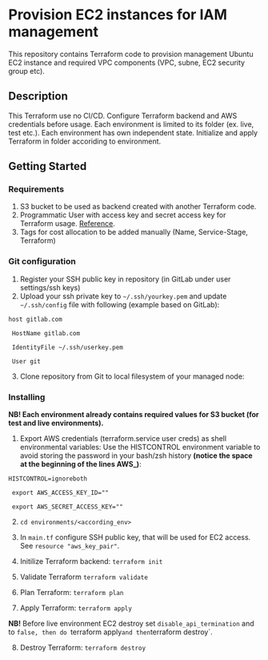# Provision EC2 instances for IAM management

This repository contains Terraform code to provision management Ubuntu EC2 instance and required VPC components (VPC, subne, EC2 security group etc).

## Description
This Terraform use no CI/CD. Configure Terraform backend and AWS credentials before usage. Each environment is limited to its folder (ex. live, test etc.). Each environment has own independent state. Initialize and apply Terraform in folder accoriding to environment.

## Getting Started
### Requirements
1. S3 bucket to be used as backend created with another Terraform code.
2. Programmatic User with access key and secret access key for Terraform usage. [Reference](https://medium.com/slalom-technology/creating-your-first-terraform-infrastructure-on-aws-ad986f952951). 
3. Tags for cost allocation to be added manually (Name, Service-Stage, Terraform)

### Git configuration
1. Register your SSH public key in repository (in GitLab under user settings/ssh keys)
2. Upload your ssh private key to `~/.ssh/yourkey.pem` and update `~/.ssh/config` file with following (example based on GitLab): 

`host gitlab.com`

` HostName gitlab.com`

` IdentityFile ~/.ssh/userkey.pem`

` User git`

3. Clone repository from Git to local filesystem of your managed node:

### Installing
**NB! Each environment already contains required values for S3 bucket (for test and live environments).**
1. Export AWS credentials (terraform.service user creds) as shell environmental variables:
Use the HISTCONTROL environment variable to avoid storing the password in your bash/zsh history **(notice the space at the beginning of the lines AWS_)**:

`HISTCONTROL=ignoreboth`

` export AWS_ACCESS_KEY_ID=""`

` export AWS_SECRET_ACCESS_KEY=""`

2. `cd environments/<according_env>`

3. In `main.tf` configure SSH public key, that will be used for EC2 access. See `resource "aws_key_pair"`.

4. Initilize Terraform backend:
`terraform init`

5. Validate Terraform
`terraform validate`

6. Plan Terraform: 
`terraform plan`

7. Apply Terraform:
`terraform apply`

**NB!** Before live environment EC2  destroy set `disable_api_termination` and to `false, then do `terraform apply` and then `terraform destroy`.

8. Destroy Terraform:
`terraform destroy`
